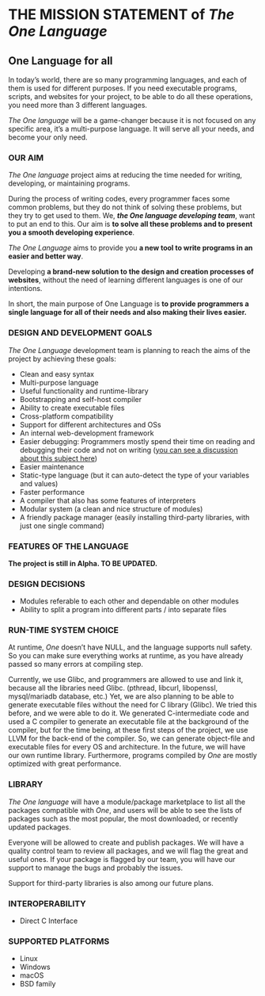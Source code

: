 # THE MISSION STATEMENT of *The One Language*

## One Language for all

In today’s world, there are so many programming languages, and each of them is used for different purposes. If you need executable programs, scripts, and websites for your project, to be able to do all these operations, you need more than 3 different languages.

*The One language* will be a game-changer because it is not focused on any specific area, it’s a multi-purpose language. It will serve all your needs, and become your only need.

### OUR AIM

*The One language* project aims at reducing the time needed for writing, developing, or maintaining programs.

During the process of writing codes, every programmer faces some common problems, but they do not think of solving these problems, but they try to get used to them. We, **_the One language developing team_**, want to put an end to this. Our aim is **to solve all these problems and to present you a smooth developing experience**.

*The One Language* aims to provide you **a new tool to write programs in an easier and better way**.

Developing **a brand-new solution to the design and creation processes of websites**, without the need of learning different languages is one of our intentions.

In short, the main purpose of One Language is **to provide programmers a single language for all of their needs and also making their lives easier.**

### DESIGN AND DEVELOPMENT GOALS

*The One Language* development team is planning to reach the aims of the project by achieving these goals:

* Clean and easy syntax
* Multi-purpose language
* Useful functionality and runtime-library
* Bootstrapping and self-host compiler
* Ability to create executable files
* Cross-platform compatibility
* Support for different architectures and OSs
* An internal web-development framework
* Easier debugging: Programmers mostly spend their time on reading and debugging their code and not on writing ([you can see a discussion about this subject here](https://www.quora.com/It-is-true-that-developers-spend-most-of-their-time-reading-code-than-writing-code))
* Easier maintenance
* Static-type language (but it can auto-detect the type of your variables and values)
* Faster performance
* A compiler that also has some features of interpreters
* Modular system (a clean and nice structure of modules)
* A friendly package manager (easily installing third-party libraries, with just one single command)

### FEATURES OF THE LANGUAGE

**The project is still in Alpha. TO BE UPDATED.**

### DESIGN DECISIONS

* Modules referable to each other and dependable on other modules
* Ability to split a program into different parts / into separate files

### RUN-TIME SYSTEM CHOICE

At runtime, *One* doesn’t have NULL, and the language supports null safety. So you can make sure everything works at runtime, as you have already passed so many errors at compiling step.

Currently, we use Glibc, and programmers are allowed to use and link it, because all the libraries need Glibc. (pthread, libcurl, libopenssl, mysql/mariadb database, etc.) Yet, we are also planning to be able to generate executable files without the need for C library (Glibc). We tried this before, and we were able to do it.
We generated C-intermediate code and used a C compiler to generate an executable file at the background of the compiler, but for the time being, at these first steps of the project, we use LLVM for the back-end of the compiler. So, we can generate object-file and executable files for every OS and architecture. In the future, we will have our own runtime library. Furthermore, programs compiled by *One* are mostly optimized with great performance.

### LIBRARY

*The One language* will have a module/package marketplace to list all the packages compatible with *One*, and users will be able to see the lists of packages such as the most popular, the most downloaded, or recently updated packages.

Everyone will be allowed to create and publish packages. We will have a quality control team to review all packages, and we will flag the great and useful ones. If your package is flagged by our team, you will have our support to manage the bugs and probably the issues.

Support for third-party libraries is also among our future plans.

### INTEROPERABILITY

* Direct C Interface

### SUPPORTED PLATFORMS

* Linux
* Windows
* macOS
* BSD family
